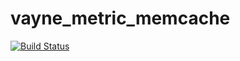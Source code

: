 # vayne_metric_memcache
[![Build Status](https://travis-ci.org/mon-suit/vayne_metric_memcache.svg?branch=master)](https://travis-ci.org/mon-suit/vayne_metric_memcache)
